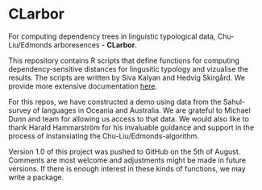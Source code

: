 # CLarbor
For computing dependency trees in linguistic typological data, Chu-Liu/Edmonds arboresences - **CLarbor**.

This repository contains R scripts that define functions for computing dependency-sensitive distances for lingusitic typology and vizualise the results. The scripts are written by Siva Kalyan and Hedvig Skirgård. We provide more extensive documentation [here](https://github.com/HedvigS/CLarbor/blob/master/CLarbor_doc.pdf).

For this repos, we have constructed a demo using data from the Sahul-survey of languages in Oceania and Australia. We are grateful to Michael Dunn and team for allowing us access to that data.  We would also like to thank Harald Hammarström for his invaluable guidance and support in the process of instansiating the Chu-Liu/Edmonds-algorithm.

Version 1.0 of this project was pushed to GitHub on the 5th of August. Comments are most welcome and adjustments might be made in future versions. If there is enough interest in these kinds of functions, we may write a package.
